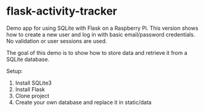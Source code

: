 # flask-activity-tracker

Demo app for using SQLite with Flask on a Raspberry Pi. This version shows how to create a new user and log in with basic email/password credentials. No validation or user sessions are used. 

The goal of this demo is to show how to store data and retrieve it from a SQLite database.

Setup:
1. Install SQLite3
2. Install Flask
3. Clone project
4. Create your own database and replace it in static/data
